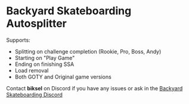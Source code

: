 # Backyard Skateboarding Autosplitter
Supports: 
- Splitting on challenge completion (Rookie, Pro, Boss, Andy)
- Starting on "Play Game"
- Ending on finishing SSA
- Load removal
- Both GOTY and Original game versions

Contact **biksel** on Discord if you have any issues or ask in the [Backyard Skateboarding Discord](https://discord.gg/Wn3Ryyj)
